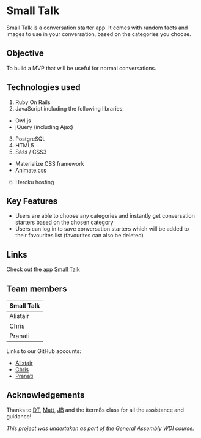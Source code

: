 # Small Talk

Small Talk is a conversation starter app. It comes with random facts and images to use in your conversation, based on the categories you choose.

## Objective

To build a MVP that will be useful for normal conversations.

## Technologies used

1. Ruby On Rails
2. JavaScript including the following libraries:
  - Owl.js
  - jQuery (including Ajax)
3. PostgreSQL
4. HTML5
5. Sass / CSS3
  - Materialize CSS framework
  - Animate.css
6. Heroku hosting


## Key Features

- Users are able to choose any categories and instantly get conversation starters based on the chosen category
- Users can log in to save conversation starters which will be added to their favourites list (favourites can also be deleted)


## Links

Check out the app [Small Talk](http://smallchats.herokuapp.com/)

## Team members

| Small Talk    |
| ------------- |
| Alistair      |
| Chris         |
| Pranati       |


Links to our GitHub accounts:
- [Alistair](https://github.com/ajmartin12)
- [Chris](https://github.com/hanernlee)
- [Pranati](https://github.com/natyv)


## Acknowledgements

Thanks to [DT](https://github.com/epoch), [Matt](https://github.com/mattswann), [JB](https://github.com/bairstow) and the iterm8s class for all the assistance and guidance!

*This project was undertaken as part of the General Assembly WDI course.*
